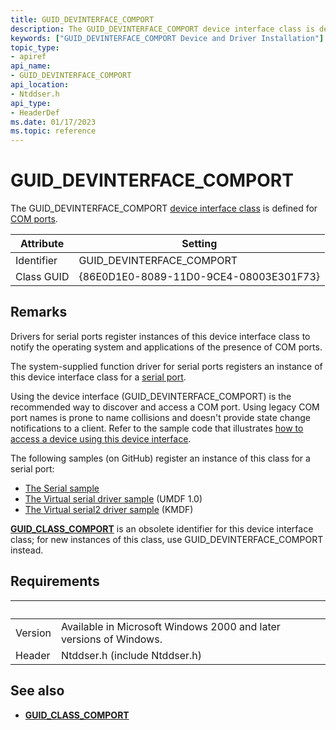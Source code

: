 ```yaml
---
title: GUID_DEVINTERFACE_COMPORT
description: The GUID_DEVINTERFACE_COMPORT device interface class is defined for COM ports.
keywords: ["GUID_DEVINTERFACE_COMPORT Device and Driver Installation"]
topic_type:
- apiref
api_name:
- GUID_DEVINTERFACE_COMPORT
api_location:
- Ntddser.h
api_type:
- HeaderDef
ms.date: 01/17/2023
ms.topic: reference
---
```


# GUID_DEVINTERFACE_COMPORT

The GUID_DEVINTERFACE_COMPORT [device interface class](./overview-of-device-interface-classes.md) is defined for [COM ports](/previous-versions/ff546485(v=vs.85)).

| Attribute | Setting |
|--|--|
| Identifier | GUID_DEVINTERFACE_COMPORT |
| Class GUID | {86E0D1E0-8089-11D0-9CE4-08003E301F73} |

## Remarks

Drivers for serial ports register instances of this device interface class to notify the operating system and applications of the presence of COM ports.

The system-supplied function driver for serial ports registers an instance of this device interface class for a [serial port](../serports/using-serial-sys-and-serenum-sys.md).

Using the device interface (GUID_DEVINTERFACE_COMPORT) is the recommended way to discover and access a COM port. Using legacy COM port names is prone to name collisions and doesn't provide state change notifications to a client. 
Refer to the sample code that illustrates [how to access a device using this device interface](/windows-hardware/drivers/serports/device-interface-publication-sercx#accessing-the-serial-port-device-interface).

The following samples (on GitHub) register an instance of this class for a serial port:

-   [The Serial sample](https://github.com/Microsoft/Windows-driver-samples/tree/main/serial/serial)
-   [The Virtual serial driver sample](../wdf/user-mode-driver-framework-design-guide.md) (UMDF 1.0)
-   [The Virtual serial2 driver sample](https://github.com/Microsoft/Windows-driver-samples/tree/main/serial/VirtualSerial2) (KMDF)

[**GUID_CLASS_COMPORT**](guid-class-comport.md) is an obsolete identifier for this device interface class; for new instances of this class, use GUID_DEVINTERFACE_COMPORT instead.

## Requirements

|&nbsp;| &nbsp;|
|--|--|
| Version | Available in Microsoft Windows 2000 and later versions of Windows. |
| Header | Ntddser.h (include Ntddser.h) |

## See also

- **[GUID_CLASS_COMPORT](guid-class-comport.md)**
